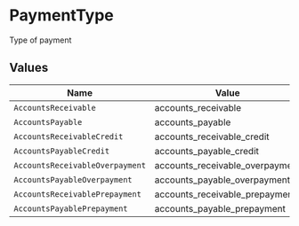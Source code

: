 # PaymentType

Type of payment


## Values

| Name                            | Value                           |
| ------------------------------- | ------------------------------- |
| `AccountsReceivable`            | accounts_receivable             |
| `AccountsPayable`               | accounts_payable                |
| `AccountsReceivableCredit`      | accounts_receivable_credit      |
| `AccountsPayableCredit`         | accounts_payable_credit         |
| `AccountsReceivableOverpayment` | accounts_receivable_overpayment |
| `AccountsPayableOverpayment`    | accounts_payable_overpayment    |
| `AccountsReceivablePrepayment`  | accounts_receivable_prepayment  |
| `AccountsPayablePrepayment`     | accounts_payable_prepayment     |